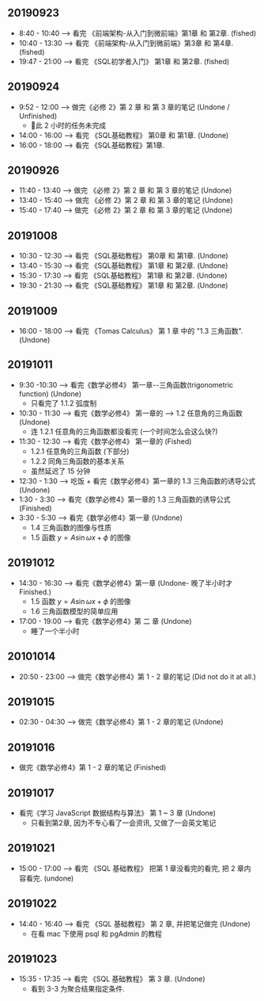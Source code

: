 ## 20190923
- 8:40 - 10:40 --> 看完 《前端架构-从入门到微前端》第1章 和 第2章. (fished)
- 10:40 - 13:30 --> 看完 《前端架构-从入门到微前端》第3章 和 第4章. (fished)
- 19:47 - 21:00 --> 看完 《SQL初学者入门》 第1章 和 第2章. (fished)

## 20190924
- 9:52 - 12:00 --> 做完《必修 2》第 2 章 和 第 3 章的笔记 (Undone / Unfinished)
    + 此 2 小时的任务未完成
- 14:00 - 16:00 --> 看完 《SQL基础教程》 第0章 和 第1章. (Undone)
- 16:00 - 18:00 --> 看完 《SQL基础教程》第1章.

## 20190926
- 11:40 - 13:40 --> 做完 《必修 2》第 2 章 和 第 3 章的笔记 (Undone)
- 13:40 - 15:40 --> 做完 《必修 2》第 2 章 和 第 3 章的笔记 (Undone)
- 15:40 - 17:40 --> 做完 《必修 2》第 2 章 和 第 3 章的笔记 (Undone)

## 20191008
- 10:30 - 12:30  --> 看完 《SQL基础教程》 第0章 和 第1章. (Undone)
- 13:40 - 15:30  --> 看完 《SQL基础教程》 第1章 和 第2章. (Undone)
- 15:30 - 17:30  --> 看完 《SQL基础教程》 第1章 和 第2章. (Undone)
- 19:30 - 21:30 --> 看完 《SQL基础教程》 第1章 和 第2章. (Undone)

## 20191009
- 16:00 - 18:00 --> 看完 《Tomas Calculus》 第 1 章 中的 "1.3 三角函数". (Undone)

## 20191011
- 9:30 -10:30 --> 看完《数学必修4》 第一章--三角函数(trigonometric function) (Undone)
    + 只看完了 1.1.2 弧度制
- 10:30 - 11:30 --> 看完《数学必修4》 第一章的 --> 1.2 任意角的三角函数 (Undone)
    + 连 1.2.1 任意角的三角函数都没看完 (一个时间怎么会这么快?)
- 11:30 - 12:30 --> 看完《数学必修4》 第一章的 (Fished) 
    + 1.2.1 任意角的三角函数 (下部分)
    + 1.2.2 同角三角函数的基本关系
    + 虽然延迟了 15 分钟
- 12:30 - 1:30 --> 吃饭 + 看完《数学必修4》第一章的 1.3 三角函数的诱导公式 (Undone)
- 1:30 - 3:30 --> 看完《数学必修4》第一章的 1.3 三角函数的诱导公式 (Finished)
- 3:30 - 5:30 --> 看完《数学必修4》第一章 (Undone)
    + 1.4 三角函数的图像与性质 
    + 1.5 函数 $y = A\sin{\omega{x} + \phi}$ 的图像

## 20191012
- 14:30 - 16:30 --> 看完《数学必修4》第一章 (Undone- 晚了半小时才 Finished.)
    + 1.5 函数 $y = A\sin{\omega{x} + \phi}$ 的图像
    + 1.6 三角函数模型的简单应用
- 17:00 - 19:00 --> 看完《数学必修4》第 二 章 (Undone)
    + 睡了一个半小时

## 20101014 
- 20:50 - 23:00 --> 做完《数学必修4》第 1 - 2 章的笔记 (Did not do it at all.)

## 20191015
- 02:30 - 04:30 --> 做完《数学必修4》第 1 - 2 章的笔记 (Undone)

## 20191016
- 做完《数学必修4》第 1 - 2 章的笔记 (Finished)

## 20191017
- 看完《学习 JavaScript 数据结构与算法》 第 1 ~ 3 章  (Undone)
    + 只看到第2章, 因为不专心看了一会资讯, 又做了一会英文笔记

## 20191021 
- 15:00 - 17:00 --> 看完 《SQL 基础教程》 把第 1 章没看完的看完, 把 2 章内容看完. (undone)

## 20191022
- 14:40 - 16:40 --> 看完 《SQL 基础教程》 第 2 章, 并把笔记做完 (Undone)
    + 在看 mac 下使用 psql 和 pgAdmin 的教程

## 20191023
- 15:35 - 17:35 --> 看完 《SQL 基础教程》 第 3 章. (Undone)
    + 看到 3-3 为聚合结果指定条件.